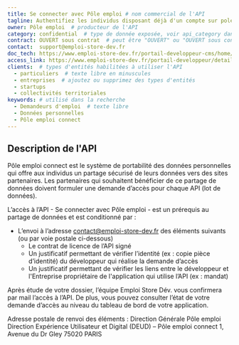 ```yaml
---
title: Se connecter avec Pôle emploi # nom commercial de l'API
tagline: Authentifiez les individus disposant déjà d'un compte sur pole-emploi.fr  # une phrase maximum
owner: Pôle emploi  # producteur de l'API
category: confidential  # type de donnée exposée, voir api_category dans le fichier _config.yml
contract: OUVERT sous contrat  # peut être "OUVERT" ou "OUVERT sous contrat"
contact:  support@emploi-store-dev.fr
doc_tech: https://www.emploi-store-dev.fr/portail-developpeur-cms/home/catalogue-des-api/documentation-des-api/api-pole-emploi-connect/api-peconnect-individu-v1.html # URL de la documentation technique de l'API au format HTML
access_link: https://www.emploi-store-dev.fr/portail-developpeur/detailapicatalogue/58d00957243a5f7809e17698  # URL d'une page de demande d'accès si l'API est à accès restreint
clients:  # types d'entités habilitées à utiliser l'API
  - particuliers  # texte libre en minuscules
  - entreprises  # ajoutez ou supprimez des types d'entités
  - startups
  - collectivités territoriales
keywords: # utilisé dans la recherche
  - Demandeurs d'emploi  # texte libre
  - Données personnelles
  - Pôle emploi connect
---
```


## Description de l'API

Pôle emploi connect est le système de portabilité des données personnelles qui offre aux individus un partage sécurisé de leurs données vers des sites partenaires. Les partenaires qui souhaitent bénéficier de ce partage de données doivent formuler une demande d’accès pour chaque API (lot de données).

L’accès à l’API - Se connecter avec Pôle emploi - est un prérequis au partage de données et est conditionné par :

- L’envoi à l’adresse contact@emploi-store-dev.fr des éléments suivants (ou par voie postale ci-dessous)
  - Le contrat de licence de l’API signé
  - Un justificatif permettant de vérifier l’identité (ex : copie pièce d’identité) du développeur qui réalise la demande d’accès
  - Un justificatif permettant de vérifier les liens entre le développeur et l'Entreprise propriétaire de l'application qui utilise l’API (ex : mandat)

Après étude de votre dossier, l’équipe Emploi Store Dév. vous confirmera par mail l’accès à l’API. De plus, vous pouvez consulter l’état de votre demande d’accès au niveau du tableau de bord de votre application.

Adresse postale de renvoi des éléments :
Direction Générale Pôle emploi
Direction Expérience Utilisateur et Digital (DEUD) – Pôle emploi connect
1, Avenue du Dr Gley
75020 PARIS

